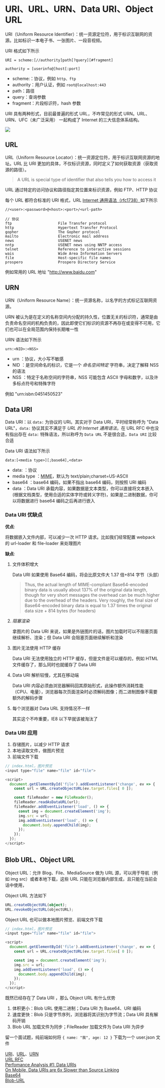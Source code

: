 # URI、URL、URN、Data URI、Object URL

URI（Uniform Resource Identifier）：统一资源定位符，用于标识互联网的资源。比如标识一本电子书、一张图片、一段音视频。

URI 格式如下所示

```text
URI = scheme:[//authority]path[?query][#fragment]

authority = [userinfo@]host[:port]
```

- scheme:：协议，例如 `http、ftp`
- authority：用户认证，例如 `root@localhost:443`
- path：路径
- query：查询参数
- fragment：片段标识符，hash 参数

URI 具有两种形式，目前最普遍的形式 URL，不咋常见的形式 URN。URL、URN、UFC（未广泛采用） 一起构成了 Internet 的三大信息体系结构。

![](https://upload.wikimedia.org/wikipedia/commons/thumb/c/c3/URI_Euler_Diagram_no_lone_URIs.svg/1200px-URI_Euler_Diagram_no_lone_URIs.svg.png)

## URL

URL（Uniform Resource Locator）：统一资源定位符，用于标识互联网资源的地址。URL 比 URI 更加的具体，不仅标识资源，同时定义了如何获取资源（获取资源的路径）。

> A URL is special type of identifier that also tells you how to access it

URL 通过特定的访问协议和路径指定其位置来标识资源，例如 FTP、HTTP 协议

每个 URL 都符合标准的 URI 格式，URL [Internet 通用语法（rfc1738）](https://tools.ietf.org/html/rfc1738#section-3.1)如下所示

```text
//<user>:<password>@<host>:<port>/<url-path>
```

```text
// 协议
ftp                     File Transfer protocol
http                    Hypertext Transfer Protocol
gopher                  The Gopher protocol
mailto                  Electronic mail address
news                    USENET news
nntp                    USENET news using NNTP access
telnet                  Reference to interactive sessions
wais                    Wide Area Information Servers
file                    Host-specific file names
prospero                Prospero Directory Service
```

例如常用的 URL 地址 "http://www.baidu.com"

## URN

URN（Uniform Resource Name）：统一资源名称，以名字的方式标记互联网资源。

URN 被认为是在定义的名称空间内分配的持久性，位置无关的标识符，通常是由负责命名空间的机构负责的，因此即使它们标识的资源不再存在或变得不可用，它们也可以在全局范围内保持长期唯一性

URN 语法如下所示

```text
urn:<NID>:<NSS>
```

- urn ：协议，大小写不敏感
- NID ：是空间命名的标识，它是一个 _命名空间特定_ 字符串，决定了解释 NSS 的语法
- NSS ：特定于名称空间的字符串，NSS 可能包含 ASCII 字母和数字，以及许多标点符号和特殊字符

例如 "urn:isbn:0451450523"

## Data URI

Data URI：以 `data:` 为协议的 URI。其实对于 Data URI，平时经常称呼为 "Data URL"，`data:` 协议其实不满足于 _URL 的 Internet 通用语法_，在 URL RFC 中也没有指出存在 `data:` 特殊语法，所以称呼为 `Data URL` 不是很合适，`Data URI` 比较合适

Data URI 语法如下所示

```text
data:[<media type>][;base64],<data>
```

- data: ：协议
- media type ：[MIME](https://developer.mozilla.org/zh-CN/docs/Web/HTTP/Basics_of_HTTP/MIME_types/Common_types)，默认为 text/plain;charset=US-ASCII
- base64 ：base64 编码，如果不指出 base64 编码，则按照 URI 编码
- data ：Data URI 承载内容，如果数据是文本类型，你可以直接将文本嵌入 (根据文档类型，使用合适的实体字符或转义字符)，如果是二进制数据，你可以将数据进行 base64 编码之后再进行嵌入

### Data URI 优缺点

**优点**:

将数据嵌入文件内部，可以减少一次 HTTP 请求。比如我们经常配置 webpack 的 url-loader 和 file-loader 来处理图片

**缺点**:

1. 文件体积增大

   Data URI 如果使用 Base64 编码，将会比原文件大 1.37 倍+814 字节（头部）

   > Thus, the actual length of MIME-compliant Base64-encoded binary data is usually about 137% of the original data length, though for very short messages the overhead can be much higher due to the overhead of the headers. Very roughly, the final size of Base64-encoded binary data is equal to 1.37 times the original data size + 814 bytes (for headers)

2. _阻塞渲染_

   拿图片的 Data URI 来说，如果是外链图片的话，图片加载时可以不阻塞页面继续解析、渲染；但 Data URI 会阻塞页面继续解析和渲染

3. 图片无法使用 HTTP 缓存

   Data URI 无法使用独立的 HTTP 缓存，但是文件是可以缓存的，例如 HTML 文件缓存了，那么同时也就缓存了 Data URI

4. Data URI 解析较慢，尤其在移动端

   Data URI 内容必须由浏览器解码回其原始形式，此操作额外消耗性能（CPU、电量），浏览器每次页面渲染时必须解码图像；而二进制图像不需要额外的解码步骤

5. 每个浏览器对 Data URL 支持情况不一样

   其实这个不咋重要，IE8 以下早就该被淘汰了

### Data URI 应用

1. 存储图片，以减少 HTTP 请求
2. 本地读取文件，做图片预览
3. 前端文件下载

```javascript
// index.html，图片预览
<input type="file" name="file" id="file">

<script>
  document.getElementById('file').addEventListener('change', ev => {
    const url = URL.createObjectURL(ev.target.files[ 0 ]);

    const fileReader = new FileReader();
    fileReader.readAsDataURL(url);
    fileReader.addEventListener('load', () => {
      const img = document.createElement('img');
      img.src = url;
      img.addEventListener('load', () => {
        document.body.appendChild(img);
      });
    });
  });
</script>
```

## Blob URL、Object URL

Object URL：允许 Blog、File、MediaSource 做为 URL 源，可以用于导航（例如 img src）或者本地下载，这些 URL 只能在浏览器内部生成，且只能在当前会话中使用，

Object URL 方法如下

```typescript
URL.createObjectURL(object);
URL.revokeObjectURL(objectURL);
```

Object URL 也可以做本地图片预览、前端文件下载

```javascript
// index.html，图片预览
<input type="file" name="file" id="file">

<script>
  document.getElementById('file').addEventListener('change', ev => {
    const url = URL.createObjectURL(ev.target.files[ 0 ]);

    const img = document.createElement('img');
    img.src = url;
    img.addEventListener('load', () => {
      document.body.appendChild(img);
    });
  });
</script>
```

既然已经存在了 Data URI ，那么 Object URL 有什么优势

1. 体积更小：Blob URL 使用二进制；Data URI 为 Base64、URI 编码
2. 速度更快：Blob 只是字节序列，浏览器将其识别为字节流；Data URI 具有解码开销
3. Blob URL 加载文件为同步；FileReader 加载文件为 Data URI 为异步

留一个面试题，纯前端如何将 `{ name: "我", age: 12 }` 下载为一个 user.json 文件

[URI](https://en.wikipedia.org/wiki/Uniform_Resource_Identifier)、[URL](https://en.wikipedia.org/wiki/URL)、[URN](https://en.wikipedia.org/wiki/Uniform_Resource_Name)  
[URL RFC](https://tools.ietf.org/html/rfc1738)  
[Perfomance Analysis #1: Data URIs](https://raphamorim.io/perfomance-analysis-data-uri-approach/)  
[On Mobile, Data URIs are 6x Slower than Source Linking](https://blog.catchpoint.com/2013/08/21/on-mobile-data-uris-are-6x-slower-than-source-linking/)  
[Base64](https://en.wikipedia.org/wiki/Base64#MIME)  
[Blob-URL](https://w3c.github.io/FileAPI/#blob-url)
